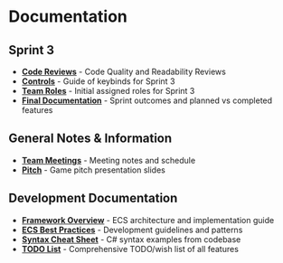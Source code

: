 # Documentation

## Sprint 3

- [**Code Reviews**](CodeReviews/README.md) - Code Quality and Readability Reviews
- [**Controls**](Controls.md) - Guide of keybinds for Sprint 3
- [**Team Roles**](Sprint3Roles.md) - Initial assigned roles for Sprint 3
- [**Final Documentation**](Sprint3.md) - Sprint outcomes and planned vs completed features

## General Notes & Information

- [**Team Meetings**](Meetings/README.md) - Meeting notes and schedule
- [**Pitch**](Pitch.pdf) - Game pitch presentation slides

## Development Documentation

- [**Framework Overview**](FrameworkOverview.md) - ECS architecture and implementation guide
- [**ECS Best Practices**](ECSBestPractices.md) - Development guidelines and patterns
- [**Syntax Cheat Sheet**](SyntaxCheatSheet.md) - C# syntax examples from codebase
- [**TODO List**](TodoList.md) - Comprehensive TODO/wish list of all features
